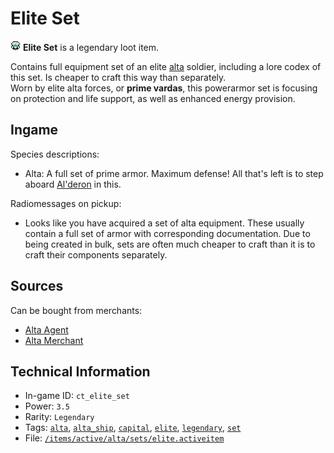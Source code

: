 # Elite Set

<img src="https://raw.githubusercontent.com/Ceterai/Enternia/main/items/active/alta/sets/elite.png" alt="Elite Set icon" loading="lazy" height=16px width="auto" /> **Elite Set** is a legendary loot item.

Contains full equipment set of an elite [alta](https://ceterai.github.io/MyEnternia/Wiki/Tags/Alta) soldier, including a lore codex of this set.
Is cheaper to craft this way than separately.  
Worn by elite alta forces, or **prime vardas**, this powerarmor set is focusing on protection and life support, as well as enhanced energy provision.

## Ingame

Species descriptions:

- Alta: A full set of prime armor. Maximum defense! All that's left is to step aboard [Al'deron](https://ceterai.github.io/MyEnternia/Wiki/Al'deron) in this.

Radiomessages on pickup:

- Looks like you have acquired a set of alta equipment. These usually contain a full set of armor with corresponding documentation. Due to being created in bulk, sets are often much cheaper to craft than it is to craft their components separately.

## Sources

Can be bought from merchants:

- [Alta Agent](https://ceterai.github.io/MyEnternia/Wiki/AltaAgent)
- [Alta Merchant](https://ceterai.github.io/MyEnternia/Wiki/AltaMerchant)

## Technical Information

- In-game ID: `ct_elite_set`
- Power: `3.5`
- Rarity: `Legendary`
- Tags: [`alta`](https://ceterai.github.io/MyEnternia/Wiki/Tags/Alta), [`alta_ship`](https://ceterai.github.io/MyEnternia/Wiki/Tags/AltaShip), [`capital`](https://ceterai.github.io/MyEnternia/Wiki/Tags/Capital), [`elite`](https://ceterai.github.io/MyEnternia/Wiki/Tags/Elite), [`legendary`](https://ceterai.github.io/MyEnternia/Wiki/Tags/Legendary), [`set`](https://ceterai.github.io/MyEnternia/Wiki/Tags/Set)
- File: [`/items/active/alta/sets/elite.activeitem`](https://github.com/Ceterai/Enternia/blob/main/items/active/alta/sets/elite.activeitem)
